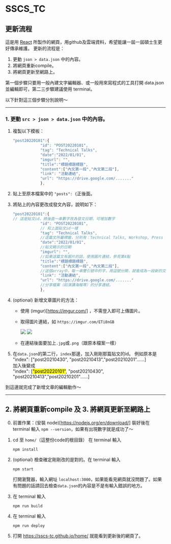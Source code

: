 # SSCS_TC

## 更新流程
這是用 [React](https://reactjs.org/) 所製作的網頁，用github及雲端資料，希望能讓一屆一屆碩士生更好傳承維護。
更新的流程是：
1. 更動 `json > data.json` 中的內容。
2. 將網頁重新compile。
3. 將網頁更新至網路上。

第一個步驟只要用一般內建文字編輯器、或一般用來寫程式的工具打開 data.json 並編輯即可，第二三步驟建議使用 terminal。

以下針對這三個步驟分別說明～

------

### 1. 更動 `src > json > data.json` 中的內容。
1. 複製以下模板：
    ```javascript
    "post20220101":{
                "id": "POST20220101",
                "tag": "Technical Talks",
                "date":"2022/01/01",
                "imgurl": "",
                "title":"標題標題標題",
                "content":["內文第一段","內文第二段"],
                "link": "活動連結",
                "url": "https://drive.google.com/......."
                },
    ```
2. 貼上至原本檔案中的 `"posts": {`正後面。
3. 將貼上的內容更改成發文內容，說明如下：
    ```javascript
    "post20220101":{
    // 這是貼文id，將後面一串數字改為發文日期，可增加數字
                "id": "POST20220101",
                // 和上面貼文id一樣
                "tag": "Technical Talks",
                //這篇文所屬標籤，分別有：Technical Talks, Workshop, Press Conference, Awards
                "date":"2022/01/01",
                //貼文顯示的日期
                "imgurl": "",
                //如果這篇文有圖片的話，使用圖片連結，參見第4點 
                "title":"標題標題標題",
                "content":["內文第一段","內文第二段"],
                //這個array中，每一串雙引號中的字，用逗號分開，就會成為一段新的文字
                "link": "活動連結",
                "url": "https://drive.google.com/......."
                //分享檔案（如演講海報等）的分享連結。
                },
    ```

4. (optional) 新增文章圖片的方法：

    - 使用 (imgur)[https://imgur.com/] ，不需登入即可上傳圖片。

    - 取得圖片連結，如 `https://imgur.com/ETi8nGB`

        ![](https://imgur.com/UohoR9S.jpg=x200)
        ![](https://imgur.com/jx8mTP9.jpg=x200)

    - 在連結後面要加上`.jpg`或`.png`（跟原本檔案一樣）


5. 在`data.json`的第二行，`index`那邊，加入剛剛那篇貼文的id。
    例如原本是<br>
    "index": ["post20210430", "post20210413","post20210201"......]<br>
    加入後變成<br>
    "index": [<mark>"post20220101"</mark>, "post20210430", "post20210413","post20210201"......]




到這邊就完成了新增文章的編輯動作～

---

## 2. 將網頁重新compile 及 3. 將網頁更新至網路上

0. 前置作業：(安裝 node)[https://nodejs.org/en/download/]
裝好後在 terminal 輸入 `npm --version`，如果有出現數字就是成功了～


1. cd 至 `home/`（這整份code的根目錄） 在 terminal 輸入
    ```
    npm install
    ```

2. (optional) 檢查確定剛剛改的是對的。在 terminal 輸入
    ```
    npm start
    ```
    打開瀏覽器，輸入網址 `localhost:3000`，如果能看見網頁就沒問題了。如果有問題的話請回去檢查`data.json`的內容是不是有輸入錯誤的地方。

3. 在 terminal 輸入
    ```
    npm run build
    ```

4. 在 terminal 輸入
    ```
    npm run deploy
    ```

5. 打開  https://sscs-tc.github.io/home/ 就能看到更新後的網頁了。